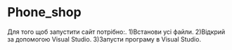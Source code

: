 # Phone_shop
Для того щоб запустити сайт потрібно:. 
1)Встанови усі файли. 
2)Відкрий за допомогою Visual Studio. 
3)Запусти програму в Visual Studio. 

